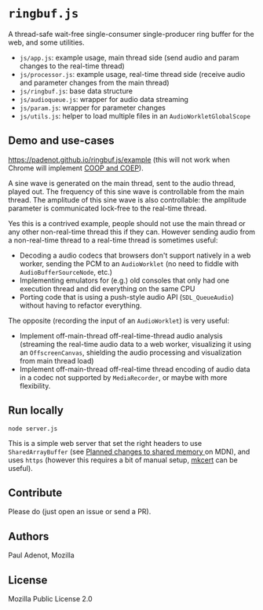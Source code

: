 # `ringbuf.js`

A thread-safe wait-free single-consumer single-producer ring buffer for the web,
and some utilities.

- `js/app.js`: example usage, main thread side (send audio and param changes to
  the real-time thread)
- `js/processor.js`: example usage, real-time thread side (receive audio and
  parameter changes from the main thread)
- `js/ringbuf.js`: base data structure
- `js/audioqueue.js`: wrapper for audio data streaming
- `js/param.js`: wrapper for parameter changes
- `js/utils.js`: helper to load multiple files in an `AudioWorkletGlobalScope`

## Demo and use-cases

<https://padenot.github.io/ringbuf.js/example> (this will not work when Chrome will
implement [COOP and
COEP](https://developer.mozilla.org/en-US/docs/Web/JavaScript/Reference/Global_Objects/SharedArrayBuffer/Planned_changes)).

A sine wave is generated on the main thread, sent to the audio thread, played
out. The frequency of this sine wave is controllable from the main thread. The
amplitude of this sine wave is also controllable: the amplitude parameter is
communicated lock-free to the real-time thread.

Yes this is a contrived example, people should not use the main thread or any
other non-real-time thread this if they can. However sending audio from a
non-real-time thread to a real-time thread is sometimes useful:

- Decoding a audio codecs that browsers don't support natively in a web worker,
  sending the PCM to an `AudioWorklet` (no need to fiddle with
  `AudioBufferSourceNode`, etc.)
- Implementing emulators for (e.g.) old consoles that only had one execution
  thread and did everything on the same CPU
- Porting code that is using a push-style audio API (`SDL_QueueAudio`) without
  having to refactor everything.

The opposite (recording the input of an `AudioWorklet`) is very useful:

- Implement off-main-thread off-real-time-thread audio analysis (streaming the
  real-time audio data to a web worker, visualizing it using an
  `OffscreenCanvas`, shielding the audio processing and visualization from main
  thread load)
- Implement off-main-thread off-real-time thread encoding of audio data in a
  codec not supported by `MediaRecorder`, or maybe with more flexibility.

## Run locally

`node server.js`

This is a simple web server that set the right headers to use
`SharedArrayBuffer` (see [Planned changes to shared memory
](https://developer.mozilla.org/en-US/docs/Web/JavaScript/Reference/Global_Objects/SharedArrayBuffer/Planned_changes)
on MDN), and uses `https` (however this requires a bit of manual setup,
[mkcert](https://github.com/FiloSottile/mkcert) can be useful).

## Contribute

Please do (just open an issue or send a PR).

## Authors

Paul Adenot, Mozilla

## License

Mozilla Public License 2.0
